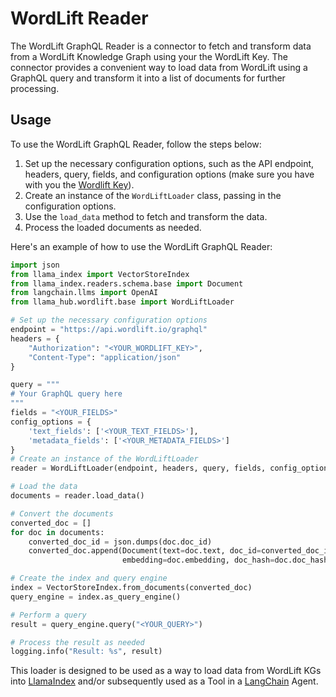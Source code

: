 # WordLift Reader

The WordLift GraphQL Reader is a connector to fetch and transform data from a WordLift Knowledge Graph using your the WordLift Key. The connector provides a convenient way to load data from WordLift using a GraphQL query and transform it into a list of documents for further processing.

## Usage
To use the WordLift GraphQL Reader, follow the steps below:

1. Set up the necessary configuration options, such as the API endpoint, headers, query, fields, and configuration options (make sure you have with you the [Wordlift Key](https://docs.wordlift.io/pages/key-concepts/#wordlift-key)).
2. Create an instance of the `WordLiftLoader` class, passing in the configuration options.
3. Use the `load_data` method to fetch and transform the data.
4. Process the loaded documents as needed.

Here's an example of how to use the WordLift GraphQL Reader:

```python
import json
from llama_index import VectorStoreIndex
from llama_index.readers.schema.base import Document
from langchain.llms import OpenAI
from llama_hub.wordlift.base import WordLiftLoader

# Set up the necessary configuration options
endpoint = "https://api.wordlift.io/graphql"
headers = {
    "Authorization": "<YOUR_WORDLIFT_KEY>",
    "Content-Type": "application/json"
}

query = """
# Your GraphQL query here
"""
fields = "<YOUR_FIELDS>"
config_options = {
    'text_fields': ['<YOUR_TEXT_FIELDS>'],
    'metadata_fields': ['<YOUR_METADATA_FIELDS>']
}
# Create an instance of the WordLiftLoader
reader = WordLiftLoader(endpoint, headers, query, fields, config_options)

# Load the data
documents = reader.load_data()

# Convert the documents
converted_doc = []
for doc in documents:
    converted_doc_id = json.dumps(doc.doc_id)
    converted_doc.append(Document(text=doc.text, doc_id=converted_doc_id,
                         embedding=doc.embedding, doc_hash=doc.doc_hash, extra_info=doc.extra_info))

# Create the index and query engine
index = VectorStoreIndex.from_documents(converted_doc)
query_engine = index.as_query_engine()

# Perform a query
result = query_engine.query("<YOUR_QUERY>")

# Process the result as needed
logging.info("Result: %s", result)

```
This loader is designed to be used as a way to load data from WordLift KGs into [LlamaIndex](https://github.com/emptycrown/llama-hub/tree/main/llama_hub/apify/actor#:~:text=load%20data%20into-,LlamaIndex,-and/or%20subsequently) and/or subsequently used as a Tool in a [LangChain](https://github.com/hwchase17/langchain) Agent. 
